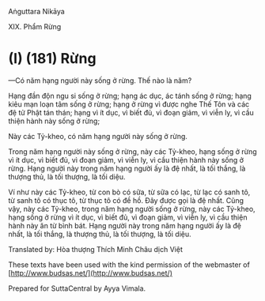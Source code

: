  

Aṅguttara Nikāya

XIX. Phẩm Rừng

# (I) (181) Rừng

—Có năm hạng người này sống ở rừng. Thế nào là năm?

Hạng đần độn ngu si sống ở rừng; hạng ác dục, ác tánh sống ở rừng; hạng kiêu mạn loạn tâm sống ở rừng; hạng ở rừng vì được nghe Thế Tôn và các đệ tử Phật tán thán; hạng vì ít dục, vì biết đủ, vì đoạn giảm, vì viễn ly, vì cầu thiện hành này sống ở rừng;

Này các Tỷ-kheo, có năm hạng người này sống ở rừng.

Trong năm hạng người này sống ở rừng, này các Tỷ-kheo, hạng sống ở rừng vì ít dục, vì biết đủ, vì đoạn giảm, vì viễn ly, vì cầu thiện hành này sống ở rừng. Hạng người này trong năm hạng người ấy là đệ nhất, là tối thắng, là thượng thủ, là tối thượng, là tối diệu.

Ví như này các Tỷ-kheo, từ con bò có sữa, từ sữa có lạc, từ lạc có sanh tô, từ sanh tô có thục tô, từ thục tô có đề hồ. Ðây được gọi là đệ nhất. Cũng vậy, này các Tỷ-kheo, trong năm hạng người sống ở rừng, này các Tỷ-kheo, hạng sống ở rừng vì ít dục, vì biết đủ, vì đoạn giảm, vì viễn ly, vì cầu thiện hành này ăn từ bình bát. Hạng người này trong năm hạng người ấy là đệ nhất, là tối thắng, là thượng thủ, là tối thượng, là tối diệu.

Translated by: Hòa thượng Thích Minh Châu dịch Việt

These texts have been used with the kind permission of the webmaster of [http://www.budsas.net/](http://www.budsas.net/)

Prepared for SuttaCentral by Ayya Vimala.